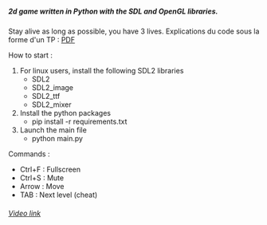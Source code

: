 ##### 2d game written in Python with the SDL and OpenGL libraries.
Stay alive as long as possible, you have 3 lives.
Explications du code sous la forme d'un TP : [PDF](https://gitlab.com/ggcow/jeu-python-opengl/-/blob/master/explainations.pdf)

How to start :
1. For linux users, install the following SDL2 libraries
    * SDL2
    * SDL2_image
    * SDL2_ttf
    * SDL2_mixer
2. Install the python packages
    * pip install -r requirements.txt
3. Launch the main file
    * python main.py

Commands :
* Ctrl+F : Fullscreen
* Ctrl+S : Mute
* Arrow : Move
* TAB : Next level (cheat)

###### [Video link](https://youtu.be/fM9e1LMPsRc)
